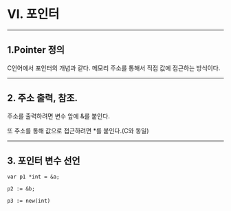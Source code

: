 # VI. 포인터

---

## 1.Pointer 정의

C언어에서 포인터의 개념과 같다. 메모리 주소를 통해서 직접 값에 접근하는 방식이다.

---

## 2. 주소 출력, 참조.

주소를 출력하려면 변수 앞에 &를 붙인다.

또 주소를 통해 값으로 접근하려면 *를 붙인다.(C와 동일)

---

## 3. 포인터 변수 선언

```
var p1 *int = &a;

p2 := &b;

p3 := new(int)
```